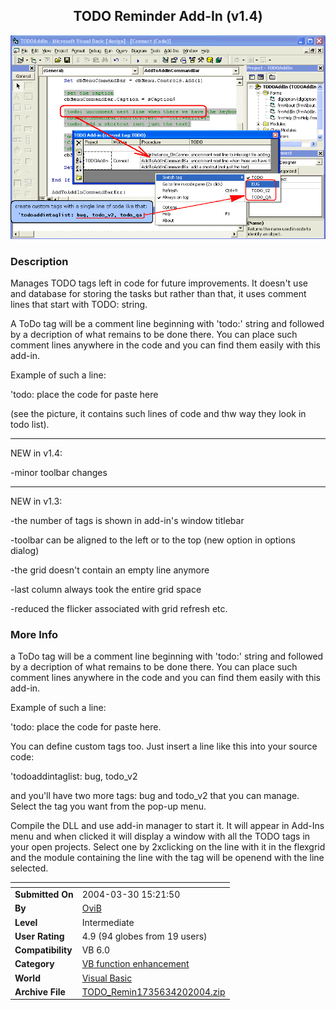 ﻿<div align="center">

## TODO Reminder Add\-In \(v1\.4\)

<img src="PIC20043261527387608.gif">
</div>

### Description

Manages TODO tags left in code for future improvements. It doesn't use and database for storing the tasks but rather than that, it uses comment lines that start with TODO: string.

A ToDo tag will be a comment line beginning with 'todo:' string and followed by a decription of what remains to be done there. You can place such comment lines anywhere in the code and you can find them easily with this add-in.

Example of such a line:

'todo: place the code for paste here

(see the picture, it contains such lines of code and thw way they look in todo list).

----

NEW in v1.4:

-minor toolbar changes

----

NEW in v1.3:

-the number of tags is shown in add-in's window titlebar

-toolbar can be aligned to the left or to the top (new option in options dialog)

-the grid doesn't contain an empty line anymore

-last column always took the entire grid space

-reduced the flicker associated with grid refresh etc.
 
### More Info
 
a ToDo tag will be a comment line beginning with 'todo:' string and followed by a decription of what remains to be done there. You can place such comment lines anywhere in the code and you can find them easily with this add-in.

Example of such a line:

'todo: place the code for paste here.

You can define custom tags too. Just insert a line like this into your source code:

'todoaddintaglist: bug, todo_v2

and you'll have two more tags: bug and todo_v2 that you can manage. Select the tag you want from the pop-up menu.

Compile the DLL and use add-in manager to start it. It will appear in Add-Ins menu and when clicked it will display a window with all the TODO tags in your open projects. Select one by 2xclicking on the line with it in the flexgrid and the module containing the line with the tag will be openend with the line selected.


<span>             |<span>
---                |---
**Submitted On**   |2004-03-30 15:21:50
**By**             |[OviB](https://github.com/Planet-Source-Code/PSCIndex/blob/master/ByAuthor/ovib.md)
**Level**          |Intermediate
**User Rating**    |4.9 (94 globes from 19 users)
**Compatibility**  |VB 6\.0
**Category**       |[VB function enhancement](https://github.com/Planet-Source-Code/PSCIndex/blob/master/ByCategory/vb-function-enhancement__1-25.md)
**World**          |[Visual Basic](https://github.com/Planet-Source-Code/PSCIndex/blob/master/ByWorld/visual-basic.md)
**Archive File**   |[TODO\_Remin1735634202004\.zip](https://github.com/Planet-Source-Code/ovib-todo-reminder-add-in-v1-4__1-52615/archive/master.zip)









